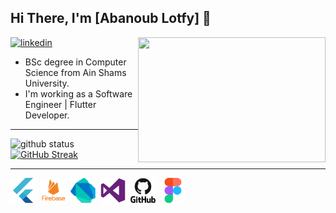 ## Hi There, I'm [Abanoub Lotfy] 👋

<div >
    <img align="right" src="https://tenor.com/view/coding-gif-24297652.gif" width="300"  height="200">
</div>

[
    ![linkedin](https://img.shields.io/badge/Abanoub%20Lotfy-0A66C2?style=flat&logo=linkedin&logoColor=white&logoWidth=20)
][linkedin]

- BSc degree in Computer Science from Ain Shams University.
- I'm working as a Software Engineer | Flutter Developer.

---

![github status](https://github-readme-stats.vercel.app/api?username=AbanoOoub&show_icons=true&hide_border=false&count_private=true&icon_color=ffff00&title_color=ffff00&text_color=dddddd&bg_color=22272E)
[![GitHub Streak](https://github-readme-streak-stats.herokuapp.com/?user=AbanoOoub&theme=dark)](https://git.io/streak-stats)

---
<div>
  <img src="https://github.com/devicons/devicon/blob/master/icons/flutter/flutter-original.svg" title="Flutter" alt="Flutter" width="40" height="40"/>&nbsp;
  <img src="https://github.com/devicons/devicon/blob/master/icons/firebase/firebase-plain-wordmark.svg" title="Firebase" alt="Firebase" width="40" height="40"/>&nbsp;
  <img src="https://github.com/devicons/devicon/blob/master/icons/dart/dart-original.svg" title="Dart" **alt="Dart" width="40" height="40"/>&nbsp;
  <img src="https://github.com/devicons/devicon/blob/master/icons/visualstudio/visualstudio-plain.svg" title="VisualStudio" **alt="VisualStudio" width="40" height="40"/>&nbsp;
  <img src="https://github.com/devicons/devicon/blob/master/icons/github/github-original-wordmark.svg" title="Github" **alt="Github" width="40" height="40"/>&nbsp;
  <img src="https://github.com/devicons/devicon/blob/master/icons/figma/figma-original.svg" title="Figma" **alt="Figma" width="40" height="40"/>&nbsp;
</div>

<!-- variables -->
[linkedin]: https://www.linkedin.com/in/abanoub-lotfy/
